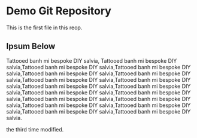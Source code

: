 # Demo Git Repository

This is the first file in this reop.

## Ipsum Below

Tattooed banh mi bespoke DIY salvia, Tattooed banh mi bespoke DIY salvia,Tattooed banh mi bespoke DIY salvia,Tattooed banh mi bespoke DIY salvia,Tattooed banh mi bespoke DIY salvia,Tattooed banh mi bespoke DIY salvia,Tattooed banh mi bespoke DIY salvia,Tattooed banh mi bespoke DIY salvia,Tattooed banh mi bespoke DIY salvia,Tattooed banh mi bespoke DIY salvia,Tattooed banh mi bespoke DIY salvia,Tattooed banh mi bespoke DIY salvia,Tattooed banh mi bespoke DIY salvia,Tattooed banh mi bespoke DIY salvia,Tattooed banh mi bespoke DIY salvia,Tattooed banh mi bespoke DIY salvia,Tattooed banh mi bespoke DIY salvia,Tattooed banh mi bespoke DIY salvia.



the third time modified.